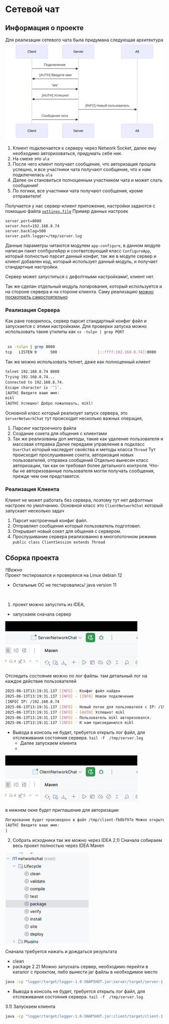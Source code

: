 # Сетевой чат

## Информация о проекте

Для реализации сетевого чата была придумана следующая архитектура
![img1](./scheme.png)
1) Клиент подключается к серверу через Network Socket, далее ему необходимо авторизоваться, придумать себе ник.
2) На смехе это `ala`
3) После чего клиент получает сообщение, что авторизация прошла успешно, и все участники чата получают сообщение, что к нам подключилась `ala`
4) Далее он становиться полноценным участником чата и может слать сообщения!
5) По логики, все участники чата получают сообщения, кроме отправителя!

Получается у нас сервер-клиент приложение, настройки задаются с помощью файла [`settings.file`](./settings.file)
Пример данных настроек
```editorconfig
server.port=8080
server.host=192.168.8.74
server.backlog=500
server.path.logger=/tmp/server.log
```
Данные параметры читаются модулем `app-configure`, в данном модуле написан пакет configureApp 
и соответсвующий класс `ConfigureApp`, который полностью парсит данный конфиг, так же в модуле сервер и клиент
добавлен код, который использует данный модуль, и получает стандартные настройки.

Сервер может запуститься с дефолтными настройками!, клиент нет.

Так же сделан отдельный модуль логирования, который используется и на стороне 
сервера и на стороне клиента.
Саму реализацию [можно посмотреть самостоятельно](src/main/java/ru/netology/logger/Logger.java)

### Реализация Сервера

Как ране говорилось, сервер парсит стандартный конфиг файл и запускается с этими настройками.
Для проверки запуска можно использовать такие утилиты как `ss -tulpn | grep PORT`

```bash

 ss -tulpn | grep 8080
tcp   LISTEN 0      500                  [::ffff:192.168.8.74]:8080             *:*    users:(("java",pid=438249,fd=6))   
```
Так же можно использовать телнет, даже как полноценный клиент
```bash
telnet 192.168.8.74 8080
Trying 192.168.8.74...
Connected to 192.168.8.74.
Escape character is '^]'.
[AUTH] Введите ваше имя: 
mikl
[AUTH] Успешно! Добро пожаловать, mikl!

```
Основной класс который реализует запуск сервера, это `ServerNetworkChat` тут происходит несколько важных операция,
1) Парсинг настроечного файла
2) Создание сокета для общения с клиентами
3) Так же реализованы доп методы, такие как удаление пользователя и массовая отправка
Далее передаем управление в подкласс `UserChat` который наследует свойства и методы класса `Thread`
Тут происходит прослушивание сокета, авторизация новых пользователей, отправка сообщений
Отдельно вынесен класс авторизации, так как он требовал более детального контроля. Что-бы не авторизованные пользователя могли получать сообщения, прежде чем
они представятся.

### Реализация Клиента

Клиент не может работать без сервера, поэтому тут нет дефолтных настроек по умолчанию.
Основной класс это `ClientNetworkChat` который запускает несколько задач
1) Парсит настроечный конфиг файл.
2) Отправляет сообщения который пользователь подготовил.
3) Открывает новый сокет для общения с сервером.
4) Прослушивание сервера реализованно в многопоточном режиме `public class ClientSession extends Thread`


## Сборка проекта

*!!Важно*
<br>
Проект тестировался и проверялся на Linux debian 12 
* Остальные ОС не тестировались!
java version 11
</br>

1) проект можно запустить из IDEA,
  - запускаем сначала сервер

![img.png](img.png)

Отследить состояние можно по лог файлы. там детальный лог на каждое действие пользователей
```bash
2025-06-13T13:19:31.137 [INFO] - Конфиг файл найден
2025-06-13T13:19:31.137 [INFO] - [INFO] Новое подключение
[INFO] IP: /192.168.8.74
2025-06-13T13:19:31.137 [INFO] - Новый поток для пользователя с IP: /192.168.8.74
2025-06-13T13:19:31.137 [INFO] - [AUTH] Успешно! mikl
2025-06-13T13:19:31.137 [INFO] - Пользователь mikl авторизовался.
2025-06-13T13:19:31.137 [INFO] - К нам присоединился mikl
```
* Вывода в консоль не будет, требуется открыть лог файл, для отслеживания состояния сервера. `tail -f  /tmp/server.log`
  - Далее запускаем клиента
  - 
![img_1.png](img_1.png)

 в нижнем окне будет приглашение для авторизации
```bash
Логирование будет произведено в файл /tmp/client-fb8bf97e Можно открыть в терминале `tail -f /tmp/client-fb8bf97e` 
[AUTH] Введите ваше имя: 
| 
```
2) Собрать исходники так же можно через IDEA
2.1) Сначала собираем весь проект полностью через IDEA Maven 

![img_2.png](img_2.png)

Сначала требуется нажать и дождаться результата
- clean
- package
2.2) Можно запускать сервер, необходимо перейти в каталог с проектом, либо вынести jar файлы в необходимое место
```bash
java -cp "logger/target/logger-1.0-SNAPSHOT.jar:server/target/server-1.0-SNAPSHOT.jar:app-configuration/target/app-configuration-1.0-SNAPSHOT.jar" ru.netology.ServerNetworkChat
```
* Вывода в консоль не будет, требуется открыть лог файл, для отслеживания состояния сервера. `tail -f  /tmp/server.log`

3.1) Запускаем клиента
```bash
java -cp "logger/target/logger-1.0-SNAPSHOT.jar:client/target/client-1.0-SNAPSHOT.jar:app-configuration/target/app-configuration-1.0-SNAPSHOT.jar" ru.netology.ClientNetworkChat
```